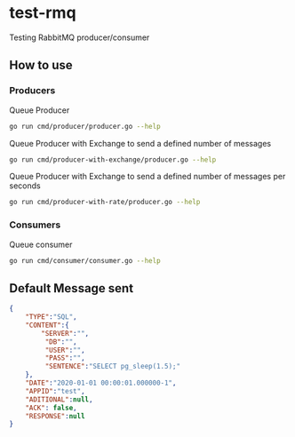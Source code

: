 # test-rmq

Testing RabbitMQ producer/consumer

## How to use

### Producers

Queue Producer

```bash
go run cmd/producer/producer.go --help
```

Queue Producer with Exchange to send a defined number of messages

```bash
go run cmd/producer-with-exchange/producer.go --help
```

Queue Producer with Exchange to send a defined number of messages per seconds

```bash
go run cmd/producer-with-rate/producer.go --help
```

### Consumers

Queue consumer

```bash
go run cmd/consumer/consumer.go --help
```

## Default Message sent

```json
{
    "TYPE":"SQL",
    "CONTENT":{
        "SERVER":"",
         "DB":"",
         "USER":"",
         "PASS":"",
         "SENTENCE":"SELECT pg_sleep(1.5);"
    },
    "DATE":"2020-01-01 00:00:01.000000-1",
    "APPID":"test",
    "ADITIONAL":null,
    "ACK": false,
    "RESPONSE":null
}
```
